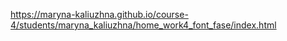 https://maryna-kaliuzhna.github.io/course-4/students/maryna_kaliuzhna/home_work4_font_fase/index.html
